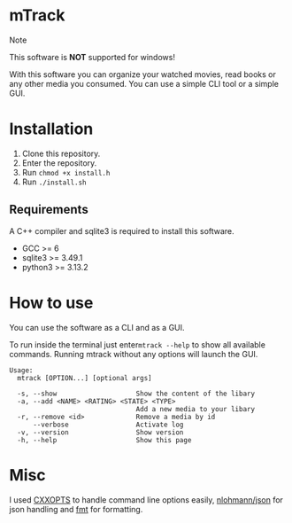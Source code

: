 # mTrack

> [!NOTE]
> This software is **NOT** supported for windows!

With this software you can organize your watched movies, read books or any other
media you consumed. You can use a simple CLI tool or a simple GUI.


# Installation

1. Clone this repository.
2. Enter the repository.
3. Run `chmod +x install.h`
4. Run `./install.sh`
    
## Requirements

A C++ compiler and sqlite3 is required to install this software.

- GCC >= 6
- sqlite3 >= 3.49.1
- python3 >= 3.13.2


# How to use

You can use the software as a CLI and as a GUI.

To run inside the terminal just enter`mtrack --help` to show all available
commands. Running mtrack without any options will launch the GUI.

```
Usage:
  mtrack [OPTION...] [optional args]

  -s, --show                    Show the content of the libary
  -a, --add <NAME> <RATING> <STATE> <TYPE>
                                Add a new media to your libary
  -r, --remove <id>             Remove a media by id
      --verbose                 Activate log
  -v, --version                 Show version
  -h, --help                    Show this page
```


# Misc

I used [CXXOPTS](https://github.com/jarro2783/cxxopts) to handle command line 
options easily, [nlohmann/json](https://github.com/nlohmann/json) for
json handling and [fmt](https://github.com/fmtlib/fmt) for formatting.
